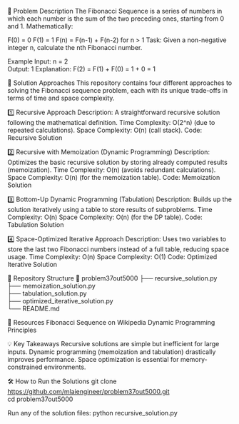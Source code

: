 📝 Problem Description
The Fibonacci Sequence is a series of numbers in which each number is the sum of the two preceding ones, starting from 0 and 1. Mathematically:

F(0) = 0
F(1) = 1
F(n) = F(n-1) + F(n-2) for n > 1
Task:
Given a non-negative integer n, calculate the nth Fibonacci number.

Example
Input:
n = 2  
Output:
1
Explanation:
F(2) = F(1) + F(0) = 1 + 0 = 1

🚀 Solution Approaches
This repository contains four different approaches to solving the Fibonacci sequence problem, each with its unique trade-offs in terms of time and space complexity.

1️⃣ Recursive Approach
Description: A straightforward recursive solution following the mathematical definition.
Time Complexity: O(2^n) (due to repeated calculations).
Space Complexity: O(n) (call stack).
Code: Recursive Solution

2️⃣ Recursive with Memoization (Dynamic Programming)
Description: Optimizes the basic recursive solution by storing already computed results (memoization).
Time Complexity: O(n) (avoids redundant calculations).
Space Complexity: O(n) (for the memoization table).
Code: Memoization Solution

3️⃣ Bottom-Up Dynamic Programming (Tabulation)
Description: Builds up the solution iteratively using a table to store results of subproblems.
Time Complexity: O(n)
Space Complexity: O(n) (for the DP table).
Code: Tabulation Solution

4️⃣ Space-Optimized Iterative Approach
Description: Uses two variables to store the last two Fibonacci numbers instead of a full table, reducing space usage.
Time Complexity: O(n)
Space Complexity: O(1)
Code: Optimized Iterative Solution

📂 Repository Structure
📁 problem37out5000
├── recursive_solution.py  
├── memoization_solution.py  
├── tabulation_solution.py  
├── optimized_iterative_solution.py  
└── README.md

🔗 Resources
Fibonacci Sequence on Wikipedia
Dynamic Programming Principles

💡 Key Takeaways
Recursive solutions are simple but inefficient for large inputs.
Dynamic programming (memoization and tabulation) drastically improves performance.
Space optimization is essential for memory-constrained environments.

🛠️ How to Run the Solutions
git clone https://github.com/mlaiengineer/problem37out5000.git  
cd problem37out5000

Run any of the solution files:
python recursive_solution.py
